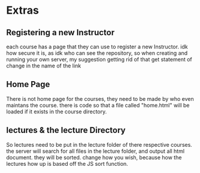 # Extras


## Registering a new Instructor

each course has a page that they can use to register a new Instructor. idk how secure it is, as idk who can see the repository, so when creating and running your own server, my suggestion getting rid of that get statement of change in the name of the link


## Home Page
There is not home page for the courses, they need to be made by who even maintans the course. there is code so that a file called "home.html" will be loaded if it exists in the course directory.


## lectures & the lecture Directory

So lectures need to be put in the lecture folder of there respective courses. the server will search for all files in the lecture folder, and output all html document. they will be sorted.
change how you wish, because how the lectures how up is based off the JS sort function.



